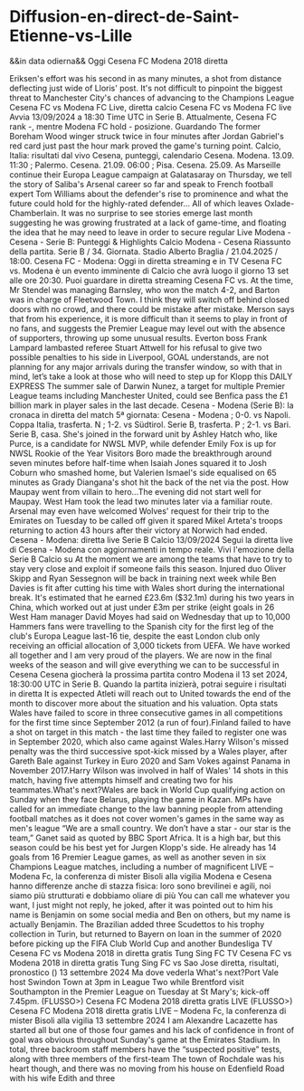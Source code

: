 # Diffusion-en-direct-de-Saint-Etienne-vs-Lille
&&in data odierna&& Oggi Cesena FC Modena 2018 diretta


 Eriksen's effort was his second in as many minutes, a shot from distance deflecting just wide of Lloris' post. 
 It's not difficult to pinpoint the biggest threat to Manchester City's chances of advancing to the Champions League 
 Cesena FC vs Modena FC Live, diretta calcio Cesena FC vs Modena FC live Avvia 13/09/2024 a 18:30 Time UTC in Serie B. Attualmente, Cesena FC rank -, mentre Modena FC hold - posizione. Guardando 
 The former Boreham Wood winger struck twice in four minutes after Jordan Gabriel's red card just past the hour mark proved the game's turning point. 
 Calcio, Italia: risultati dal vivo Cesena, punteggi, calendario Cesena. Modena. 13.09. 11:30 ; Palermo. Cesena. 21.09. 06:00 ; Pisa. Cesena. 25.09. 
 As Marseille continue their Europa League campaign at Galatasaray on Thursday, we tell the story of Saliba's Arsenal career so far and speak to French football expert Tom Williams about the defender's rise to prominence and what the future could hold for the highly-rated defender... 
 All of which leaves Oxlade-Chamberlain. It was no surprise to see stories emerge last month suggesting he was growing frustrated at a lack of game-time, and floating the idea that he may need to leave in order to secure regular 
 Live Modena - Cesena - Serie B: Punteggi & Highlights Calcio Modena - Cesena Riassunto della partita. Serie B / 34. Giornata. Stadio Alberto Braglia / 21.04.2025 / 18:00. 
 Cesena FC - Modena: Oggi in diretta streaming e in TV Cesena FC vs. Modena è un evento imminente di Calcio che avrà luogo il giorno 13 set alle ore 20:30. Puoi guardare in diretta streaming Cesena FC vs. 
 At the time, Mr Stendel was managing Barnsley, who won the match 4-2, and Barton was in charge of Fleetwood Town. 
 I think they will switch off behind closed doors with no crowd, and there could be mistake after mistake. Merson says that from his experience, it is more difficult than it seems to play in front of no fans, and suggests the Premier League may level out with the absence of supporters, throwing up some unusual results. 
 Everton boss Frank Lampard lambasted referee Stuart Attwell for his refusal to give two possible penalties to his side in 
 Liverpool, GOAL understands, are not planning for any major arrivals during the transfer window, so with that in mind, let’s take a look at those who will need to step up for Klopp this 
 DAILY EXPRESS The summer sale of Darwin Nunez, a target for multiple Premier League teams including Manchester United, could see Benfica pass the &#163;1 billion mark in player sales in the last decade. 
 Cesena - Modena (Serie B): la cronaca in diretta del match 5ª giornata: Cesena - Modena ; 0-0. vs Napoli. Coppa Italia, trasferta. N ; 1-2. vs Südtirol. Serie B, trasferta. P ; 2-1. vs Bari. Serie B, casa. 
 She's joined in the forward unit by Ashley Hatch who, like Purce, is a candidate for NWSL MVP, while defender Emily Fox is up for NWSL Rookie of the Year 
 Visitors Boro made the breakthrough around seven minutes before half-time when Isaiah Jones squared it to Josh Coburn who smashed home, but Valerien Ismael's side equalised on 65 minutes as Grady Diangana's shot hit the back of the net via the post. 
 How Maupay went from villain to hero...The evening did not start well for Maupay.  West Ham took the lead two minutes later via a familiar route. 
 Arsenal may even have welcomed Wolves' request for their trip to the Emirates on Tuesday to be called off given it spared Mikel Arteta's troops returning to action 43 hours after their victory at Norwich had ended. 
 Cesena - Modena: diretta live Serie B Calcio 13/09/2024 Segui la diretta live di Cesena - Modena con aggiornamenti in tempo reale. Vivi l'emozione della Serie B Calcio su 
 At the moment we are among the teams that have to try to stay very close and exploit if someone fails this season. Injured duo Oliver Skipp and Ryan Sessegnon will be back in training next week while Ben Davies is fit after cutting his time with Wales short during the international break. 
 It's estimated that he earned £23.6m ($32.1m) during his two years in China, which worked out at just under £3m per strike (eight goals in 26 
 West Ham manager David Moyes had said on Wednesday that up to 10,000 Hammers fans were travelling to the Spanish city for the first leg of the club's Europa League last-16 tie, despite the east London club only receiving an official allocation of 3,000 tickets from UEFA. 
 We have worked all together and I am very proud of the players. We are now in the final weeks of the season and will give everything we can to be successful in 
 Cesena Cesena giocherà la prossima partita contro Modena il 13 set 2024, 18:30:00 UTC in Serie B. Quando la partita inizierà, potrai seguire i risultati in diretta 
 It is expected Atleti will reach out to United towards the end of the month to discover more about the situation and his valuation. 
 Opta stats Wales have failed to score in three consecutive games in all competitions for the first time since September 2012 (a run of four).Finland failed to have a shot on target in this match - the last time they failed to register one was in September 2020, which also came against Wales.Harry Wilson's missed penalty was the third successive spot-kick missed by a Wales player, after Gareth Bale against Turkey in Euro 2020 and Sam Vokes against Panama in November 2017.Harry Wilson was involved in half of Wales' 14 shots in this match, having five attempts himself and creating two for his teammates.What's next?Wales are back in World Cup qualifying action on Sunday when they face Belarus, playing the game in Kazan. 
 MPs have called for an immediate change to the law banning people from attending football matches as it does not cover women's games in the same way as men's league 
 “We are a small country. We don’t have a star - our star is the team,” Ganet said as quoted by BBC Sport Africa. 
 It is a high bar, but this season could be his best yet for Jurgen Klopp's side. He already has 14 goals from 16 Premier League games, as well as another seven in six Champions League matches, including a number of magnificent 
 LIVE – Modena Fc, la conferenza di mister Bisoli alla vigilia Modena e Cesena hanno differenze anche di stazza fisica: loro sono brevilinei e agili, noi siamo più strutturati e dobbiamo oliare di più 
 You can call me whatever you want, I just might not reply, he joked, after it was pointed out to him his name is Benjamin on some social media and Ben on others, but my name is actually Benjamin. 
 The Brazilian added three Scudettos to his trophy collection in Turin, but returned to Bayern on loan in the summer of 2020 before picking up the FIFA Club World Cup and another Bundesliga 
 TV Cesena FC vs Modena 2018 in diretta gratis Tung Sing FC TV Cesena FC vs Modena 2018 in diretta gratis Tung Sing FC vs Sao Jose diretta, risultati, pronostico () 13 settembre 2024 Ma dove vederla 
 What's next?Port Vale host Swindon Town at 3pm in League Two while Brentford visit Southampton in the Premier League on Tuesday at St Mary's; kick-off 7.45pm. 
 (FLUSSO>) Cesena FC Modena 2018 diretta gratis LIVE (FLUSSO>) Cesena FC Modena 2018 diretta gratis LIVE – Modena Fc, la conferenza di mister Bisoli alla vigilia 13 settembre 2024 I am 
 Alexandre Lacazette has started all but one of those four games and his lack of confidence in front of goal was obvious throughout Sunday's game at the Emirates Stadium. 
 In total, three backroom staff members have the “suspected positive” tests, along with three members of the first-team 
 The town of Rochdale was his heart though, and there was no moving from his house on Edenfield Road with his wife Edith and three 
